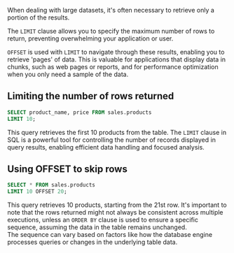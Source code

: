 When dealing with large datasets, it's often necessary to retrieve only a portion of the results.

The `LIMIT` clause allows you to specify the maximum number of rows to return, preventing overwhelming your application or user.

`OFFSET` is used with `LIMIT` to navigate through these results, enabling you to retrieve 'pages' of data. This is valuable for applications that display data in chunks, such as web pages or reports, and for performance optimization when you only need a sample of the data.

## Limiting the number of rows returned

```sql
SELECT product_name, price FROM sales.products
LIMIT 10;
```

This query retrieves the first 10 products from the table.
The `LIMIT` clause in SQL is a powerful tool for controlling the number of records displayed in query results, enabling efficient data handling and focused analysis.

## Using OFFSET to skip rows

```sql
SELECT * FROM sales.products
LIMIT 10 OFFSET 20;
```

This query retrieves 10 products, starting from the 21st row.
It's important to note that the rows returned might not always be consistent across multiple executions, unless an `ORDER BY` clause is used to ensure a specific sequence, assuming the data in the table remains unchanged.  
The sequence can vary based on factors like how the database engine processes queries or changes in the underlying table data.
